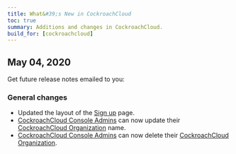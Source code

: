 ```yaml
---
title: What&#39;s New in CockroachCloud
toc: true
summary: Additions and changes in CockroachCloud.
build_for: [cockroachcloud]
---
```


## May 04, 2020

Get future release notes emailed to you:

<div class="hubspot-install-form install-form-1 clearfix">
    <script>
        hbspt.forms.create({
            css: '',
            cssClass: 'install-form',
            portalId: '1753393',
            formId: '39686297-81d2-45e7-a73f-55a596a8d5ff',
            formInstanceId: 1,
            target: '.install-form-1'
        });
    </script>
</div>

### General changes

- Updated the layout of the [Sign up](https://cockroachlabs.cloud/signup) page.
- [CockroachCloud Console Admins](../v19.2/cockroachcloud-console-access-management.html#console-admin) can now update their [CockroachCloud Organization](../v19.2/cockroachcloud-console-access-management.html#organization) name.
- [CockroachCloud Console Admins](../v19.2/cockroachcloud-console-access-management.html#console-admin) can now delete their [CockroachCloud Organization](../v19.2/cockroachcloud-console-access-management.html#organization).
